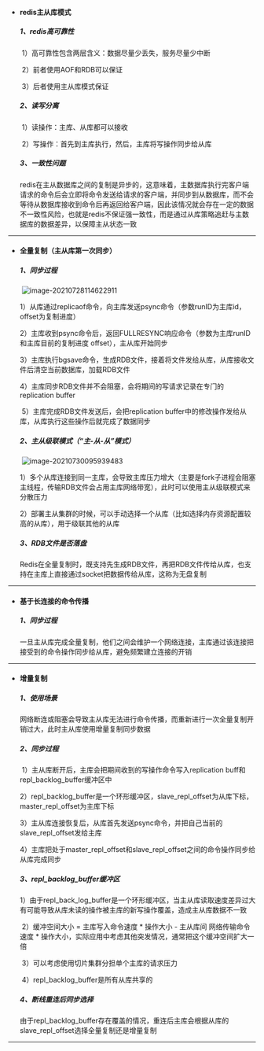 * #### redis主从库模式

  ##### 1、redis高可靠性

  ​	1）高可靠性包含两层含义：数据尽量少丢失，服务尽量少中断

  ​	2）前者使用AOF和RDB可以保证

  ​	3）后者使用主从库模式保证

  ##### 2、读写分离

  ​	1）读操作：主库、从库都可以接收

  ​	2）写操作：⾸先到主库执⾏，然后，主库将写操作同步给从库

  ##### 3、一致性问题

  ​	redis在主从数据库之间的复制是异步的，这意味着，主数据库执行完客户端请求的命令后会立即将命令发送给请求的客户端，并同步到从数据库，而不会等待从数据库接收到命令后再返回给客户端，因此该情况就会存在一定的数据不一致性风险，也就是redis不保证强一致性，而是通过从库策略追赶与主数据库的数据差异，以保障主从状态一致

---

* #### 全量复制（主从库第一次同步）

  ##### 1、同步过程

  ​	![image-20210728114622911](C:\Users\Administrator\AppData\Roaming\Typora\typora-user-images\image-20210728114622911.png)	

  ​	1）从库通过replicaof命令，向主库发送psync命令（参数runID为主库id，offset为复制进度）

  ​	2）主库收到psync命令后，返回FULLRESYNC响应命令（参数为主库runID和主库⽬前的复制进度 offset），主从库开始同步

  ​	3）主库执⾏bgsave命令，⽣成RDB⽂件，接着将⽂件发给从库，从库接收文件后清空当前数据库，加载RDB文件

  ​	4）主库同步RDB文件并不会阻塞，会将期间的写请求记录在专⻔的replication buffer

  ​	5）主库完成RDB文件发送后，会把replication buffer中的修改操作发给从库，从库执行这些操作后就完成了数据同步

  ##### 2、主从级联模式（“主-从-从”模式）

  ​	![image-20210730095939483](C:\Users\Administrator\AppData\Roaming\Typora\typora-user-images\image-20210730095939483.png)

  ​	1）多个从库连接到同一主库，会导致主库压力增大（主要是fork子进程会阻塞主线程，传输RDB文件会占用主库网络带宽），此时可以使用主从级联模式来分散压力

  ​	2）部署主从集群的时候，可以⼿动选择⼀个从库（⽐如选择内存资源配置较⾼的从库），⽤于级联其他的从库

  ##### 3、RDB文件是否落盘

  ​	Redis在全量复制时，既支持先生成RDB文件，再把RDB文件传给从库，也支持在主库上直接通过socket把数据传给从库，这称为无盘复制

---

* #### 基于长连接的命令传播

  ##### 1、同步过程

  ​	一旦主从库完成全量复制，他们之间会维护一个网络连接，主库通过该连接把接受到的命令操作同步给从库，避免频繁建立连接的开销

---

* #### 增量复制

  ##### 1、使用场景

  ​	网络断连或阻塞会导致主从库无法进行命令传播，而重新进行一次全量复制开销过大，此时主从库使用增量复制同步数据

  ##### 2、同步过程

  ​	1）主从库断开后，主库会把期间收到的写操作命令写入replication buff和repl_backlog_buffer缓冲区中

  ​	2）repl_backlog_buffer是一个环形缓冲区，slave_repl_offset为从库下标，master_repl_offset为主库下标

  ​	3）主从库连接恢复后，从库首先发送psync命令，并把自己当前的slave_repl_offset发给主库

  ​	4）主库把处于master_repl_offset和slave_repl_offset之间的命令操作同步给从库完成同步

  ##### 3、repl_backlog_buffer缓冲区
  
  ​	1）由于repl_back_log_buffer是一个环形缓冲区，当主从库读取速度差异过大有可能导致从库未读的操作被主库的新写操作覆盖，造成主从库数据不一致
  
  ​	2）缓冲空间⼤⼩ = 主库写⼊命令速度 * 操作⼤⼩ - 主从库间 ⽹络传输命令速度 * 操作⼤⼩，实际应用中考虑其他突发情况，通常把这个缓冲空间扩大一倍
  
  ​	3）可以考虑使用切片集群分担单个主库的请求压力
  
  ​	4）repl_backlog_buffer是所有从库共享的
  
  ##### 4、断线重连后同步选择
  
  ​	由于repl_backlog_buffer存在覆盖的情况，重连后主库会根据从库的slave_repl_offset选择全量复制还是增量复制

---

